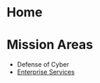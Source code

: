 # Home
# Mission Areas
- Defense of Cyber
- [Enterprise Services](/peoeis-content/mission-areas/enterprise-services.html)

